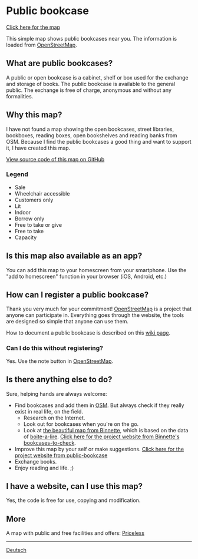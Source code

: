 # Public bookcase

[Click here for the map](https://book-exchange.zottelig.ch/map.html)

This simple map shows public bookcases near you. The information is loaded from [OpenStreetMap](https://www.openstreetmap.org).

## What are public bookcases?

A public or open bookcase is a cabinet, shelf or box used for the exchange and storage of books. The public bookcase is available to the general public. The exchange is free of charge, anonymous and without any formalities.

## Why this map?

I have not found a map showing the open bookcases, street libraries, bookboxes, reading boxes, open bookshelves and reading banks from OSM. Because I find the public bookcases a good thing and want to support it, I have created this map.

[View source code of this map on GitHub](https://github.com/ToastHawaii/public-bookcase-map)

### Legend

- <i class="far fa-money-bill-alt"></i> Sale
- <i class="fab fa-accessible-icon"></i> Wheelchair accessible
- <i class="fas fa-ticket-alt"></i> Customers only
- <i class="far fa-lightbulb"></i> Lit
- <i class="far fa-building"></i> Indoor
- <i class="fas fa-redo-alt"></i> Borrow only
- <i class="fas fa-exchange-alt"></i> Free to take or give
- <i class="fas fa-long-arrow-alt-left"></i> Free to take
- <i class="fas fa-book"></i> Capacity

## Is this map also available as an app?

You can add this map to your homescreen from your smartphone. Use the "add to homescreen" function in your browser (iOS, Android, etc.)

## How can I register a public bookcase?

Thank you very much for your commitment! [OpenStreetMap](https://www.openstreetmap.org) is a project that anyone can participate in. Everything goes through the website, the tools are designed so simple that anyone can use them.

How to document a public bookcase is described on this [wiki page](https://wiki.openstreetmap.org/wiki/DE:Tag:amenity%3Dpublic_bookcase).

### Can I do this without registering?

Yes. Use the note button in [OpenStreetMap](https://www.openstreetmap.org).

## Is there anything else to do?

Sure, helping hands are always welcome:

- Find bookcases and add them in [OSM](https://www.openstreetmap.org). But always check if they really exist in real life, on the field.
  - Research on the Internet.
  - Look out for bookcases when you're on the go.
  - Look at [the beautiful map from Binnette](https://umap.openstreetmap.fr/fr/map/osm-bookcases-and-boite-a-lire_362287#15/45.2010/5.7389), which is based on the data of [boite-a-lire](https://www.boite-a-lire.com/). [Click here for the project website from Binnette's bookcases-to-check](https://github.com/Binnette/bookcases-to-check).
- Improve this map by your self or make suggestions. [Click here for the project website from public-bookcase](https://github.com/ToastHawaii/public-bookcase-map)
- Exchange books.
- Enjoy reading and life. ;)

## I have a website, can I use this map?

Yes, the code is free for use, copying and modification.

## More

A map with public and free facilities and offers: [Priceless](http://unbezahlbar.github.io/map.html)

---

[Deutsch](/de)
